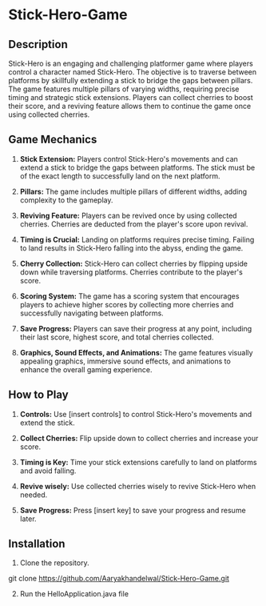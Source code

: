 # Stick-Hero-Game

## Description
Stick-Hero is an engaging and challenging platformer game where players control a character named Stick-Hero. The objective is to traverse between platforms by skillfully extending a stick to bridge the gaps between pillars. The game features multiple pillars of varying widths, requiring precise timing and strategic stick extensions. Players can collect cherries to boost their score, and a reviving feature allows them to continue the game once using collected cherries.

## Game Mechanics

1. **Stick Extension:** Players control Stick-Hero's movements and can extend a stick to bridge the gaps between platforms. The stick must be of the exact length to successfully land on the next platform.

2. **Pillars:** The game includes multiple pillars of different widths, adding complexity to the gameplay.

3. **Reviving Feature:** Players can be revived once by using collected cherries. Cherries are deducted from the player's score upon revival.

4. **Timing is Crucial:** Landing on platforms requires precise timing. Failing to land results in Stick-Hero falling into the abyss, ending the game.

5. **Cherry Collection:** Stick-Hero can collect cherries by flipping upside down while traversing platforms. Cherries contribute to the player's score.

6. **Scoring System:** The game has a scoring system that encourages players to achieve higher scores by collecting more cherries and successfully navigating between platforms.

7. **Save Progress:** Players can save their progress at any point, including their last score, highest score, and total cherries collected.

8. **Graphics, Sound Effects, and Animations:** The game features visually appealing graphics, immersive sound effects, and animations to enhance the overall gaming experience.

## How to Play

1. **Controls:** Use [insert controls] to control Stick-Hero's movements and extend the stick.

2. **Collect Cherries:** Flip upside down to collect cherries and increase your score.

3. **Timing is Key:** Time your stick extensions carefully to land on platforms and avoid falling.

4. **Revive wisely:** Use collected cherries wisely to revive Stick-Hero when needed.

5. **Save Progress:** Press [insert key] to save your progress and resume later.

## Installation

1. Clone the repository.

git clone https://github.com/Aaryakhandelwal/Stick-Hero-Game.git

2. Run the HelloApplication.java file
